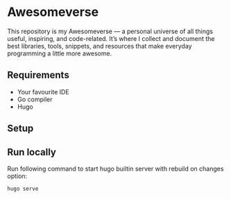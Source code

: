 # Awesomeverse
This repository is my Awesomeverse — a personal universe of all things useful, inspiring, and code-related. It’s where I collect and document the best libraries, tools, snippets, and resources that make everyday programming a little more awesome.

## Requirements

* Your favourite IDE
* Go compiler
* Hugo

## Setup
## Run locally

Run following command to start hugo builtin server with rebuild on changes option:

```shell
hugo serve
```
